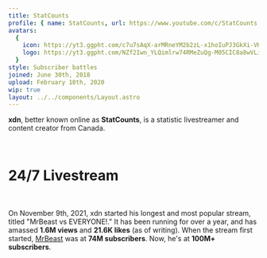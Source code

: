```yaml
---
title: StatCounts
profile: { name: StatCounts, url: https://www.youtube.com/c/StatCounts }
avatars:
  {
    icon: https://yt3.ggpht.com/c7u7sAqX-arMRneYM2b2zL-x1hoIuPJ3GkXi-VKzKIyIy4aTN-khWQMKGc6VzBUe34cyyd-BvQ=s200-c-k-c0x00ffffff-no-rj,
    logo: https://yt3.ggpht.com/NZf2Iwn_YLQimlrw74RMeZuQg-M05CIC8a8wVLit7vJ1jSKlDBQXRtsKNou3ywWh2YjdtaY2pg=s200-c-k-c0x00ffffff-no-rj,
  }
style: Subscriber battles
joined: June 30th, 2018
upload: February 10th, 2020
wip: true
layout: ../../components/Layout.astro
---
```


**xdn**, better known online as **StatCounts**, is a statistic livestreamer and content creator from Canada.

<br />

# 24/7 Livestream

<br />

On November 9th, 2021, xdn started his longest and most popular stream, titled "MrBeast vs EVERYONE!." It has been running for over a year, and has amassed **1.6M views** and **21.6K likes** (as of writing). When the stream first started, [MrBeast](https://youtube.fandom.com/wiki/MrBeast) was at **74M subscribers**. Now, he's at **100M+ subscribers**.
